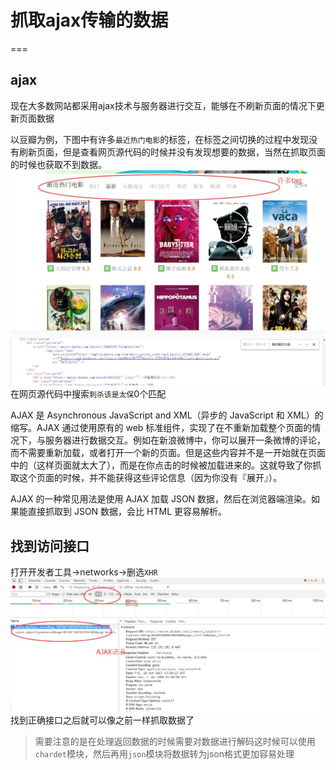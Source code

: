 # 抓取ajax传输的数据
===

## ajax
现在大多数网站都采用ajax技术与服务器进行交互，能够在不刷新页面的情况下更新页面数据

以豆瓣为例，下图中有许多`最近热门电影`的标签，在标签之间切换的过程中发现没有刷新页面，但是查看网页源代码的时候并没有发现想要的数据，当然在抓取页面的时候也获取不到数据。
![](./img/1.jpg)
![](./img/2.jpg)
在网页源代码中搜索`刺杀该是太保`0个匹配

AJAX 是 Asynchronous JavaScript and XML（异步的 JavaScript 和 XML）的缩写。AJAX 通过使用原有的 web 标准组件，实现了在不重新加载整个页面的情况下，与服务器进行数据交互。例如在新浪微博中，你可以展开一条微博的评论，而不需要重新加载，或者打开一个新的页面。但是这些内容并不是一开始就在页面中的（这样页面就太大了），而是在你点击的时候被加载进来的。这就导致了你抓取这个页面的时候，并不能获得这些评论信息（因为你没有『展开』）。

AJAX 的一种常见用法是使用 AJAX 加载 JSON 数据，然后在浏览器端渲染。如果能直接抓取到 JSON 数据，会比 HTML 更容易解析。

## 找到访问接口
打开开发者工具->networks->删选`XHR`
![](./img/3.jpg)
找到正确接口之后就可以像之前一样抓取数据了

>需要注意的是在处理返回数据的时候需要对数据进行解码这时候可以使用`chardet`模块，然后再用`json`模块将数据转为json格式更加容易处理